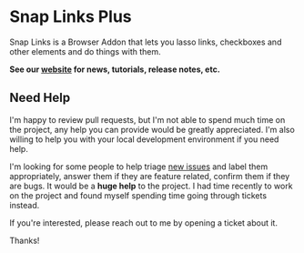 # Snap Links Plus

Snap Links is a Browser Addon that lets you lasso links, checkboxes and other elements and do things with them.

**See our [website](https://cpriest.github.io/SnapLinksPlus/) for news, tutorials, release notes, etc.**

## Need Help

I'm happy to review pull requests, but I'm not able to spend much time on the project, any help you can provide would be greatly appreciated. I'm also willing to help you with your local development environment if you need help.

I'm looking for some people to help triage [new issues](https://github.com/cpriest/SnapLinksPlus/issues?q=is%3Aissue+is%3Aopen+sort%3Aupdated-desc) and label them appropriately, answer them if they are feature related, confirm them if they are bugs.  It would be a **huge help** to the project.  I had time recently to work on the project and found myself spending time going through tickets instead.

If you're interested, please reach out to me by opening a ticket about it.

Thanks!
